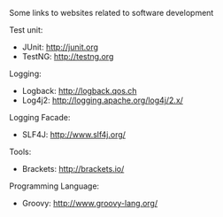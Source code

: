 Some links to websites related to software development

Test unit:
- JUnit: http://junit.org
- TestNG: http://testng.org

Logging:
- Logback: http://logback.qos.ch
- Log4j2: http://logging.apache.org/log4j/2.x/

Logging Facade:
- SLF4J: http://www.slf4j.org/

Tools:
- Brackets: http://brackets.io/

Programming Language:
- Groovy: http://www.groovy-lang.org/


